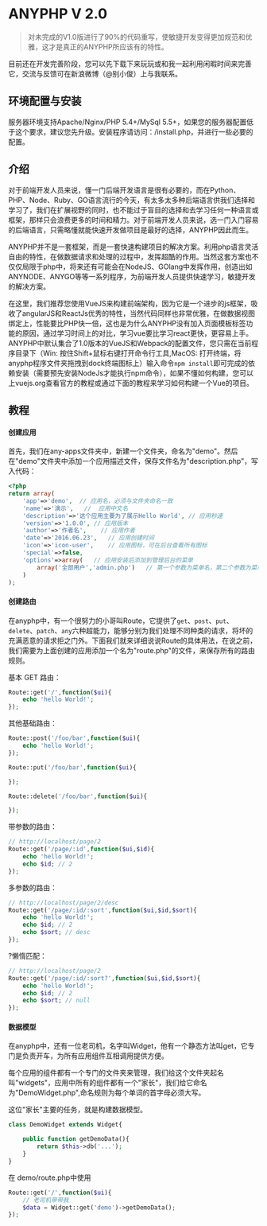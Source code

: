 # ANYPHP V 2.0
> 对未完成的V1.0版进行了90%的代码重写，使敏捷开发变得更加规范和优雅，这才是真正的ANYPHP所应该有的特性。

目前还在开发完善阶段，您可以先下载下来玩玩或和我一起利用闲暇时间来完善它，交流与反馈可在新浪微博（@别小俊）上与我联系。

## 环境配置与安装    

服务器环境支持Apache/Nginx/PHP 5.4+/MySql 5.5+，如果您的服务器配置低于这个要求，建议您先升级。安装程序请访问：/install.php，并进行一些必要的配置。

## 介绍    

对于前端开发人员来说，懂一门后端开发语言是很有必要的，而在Python、PHP、Node、Ruby、GO语言流行的今天，有太多太多种后端语言供我们选择和学习了，我们在扩展视野的同时，也不能过于盲目的选择和去学习任何一种语言或框架，那样只会浪费更多的时间和精力。对于前端开发人员来说，选一门入门容易的后端语言，只需略懂就能快速开发做项目是最好的选择，ANYPHP因此而生。   

ANYPHP并不是一套框架，而是一套快速构建项目的解决方案。利用php语言灵活自由的特性，在做数据请求和处理的过程中，发挥超酷的作用。当然这套方案也不仅仅局限于php中，将来还有可能会在NodeJS、GOlang中发挥作用，创造出如ANYNODE、ANYGO等等一系列程序，为前端开发人员提供快速学习，敏捷开发的解决方案。

在这里，我们推荐您使用VueJS来构建前端架构，因为它是一个进步的js框架，吸收了angularJS和ReactJs优秀的特性，当然代码同样也非常优雅，在做数据视图绑定上，性能要比PHP快一倍，这也是为什么ANYPHP没有加入页面模板标签功能的原因，通过学习时间上的对比，学习vue要比学习react更快，更容易上手。ANYPHP中默认集合了1.0版本的VueJS和Webpack的配置文件，您只需在当前程序目录下（Win: 按住Shift+鼠标右键打开命令行工具,MacOS: 打开终端，将anyphp程序文件夹拖拽到dock终端图标上）输入命令`npm install`即可完成的依赖安装（需要预先安装NodeJs才能执行npm命令），如果不懂如何构建，您可以上vuejs.org查看官方的教程或通过下面的教程来学习如何构建一个Vue的项目。

## 教程

#### 创建应用

首先，我们在any-apps文件夹中，新建一个文件夹，命名为"demo"。然后在"demo"文件夹中添加一个应用描述文件，保存文件名为"description.php"，写入代码：   

````php
<?php
return array(
	'app'=>'demo',	// 应用名，必须与文件夹命名一致
	'name'=>'演示',	//	应用中文名
	'description'=>'这个应用主要为了展示Hello World',	// 应用秒速
	'version'=>'1.0.0',	// 应用版本
	'author'=>'作者名',	// 应用作者
	'date'=>'2016.06.23',	// 应用创建时间
	'icon'=>'icon-user',	// 应用图标，可在后台查看所有图标
	'special'=>false,
	'options'=>array(	// 应用安装后添加到管理后台的菜单
		array('全部用户','admin.php')	// 第一个参数为菜单名，第二个参数为菜单所绑定的页面
	)
);
````

#### 创建路由

在anyphp中，有一个很努力的小哥叫Route，它提供了`get`、`post`、`put`、`delete`、`patch`、`any`六种超能力，能够分别为我们处理不同种类的请求，将坏的充满恶意的请求拒之门外。下面我们就来详细说说Route的具体用法，在说之前，我们需要为上面创建的应用添加一个名为"route.php"的文件，来保存所有的路由规则。


基本 GET 路由：   

````php
Route::get('/',function($ui){
	echo 'hello World!';
});
````   

其他基础路由：

````php
Route::post('/foo/bar',function($ui){
	echo 'hello World!';
});

Route::put('/foo/bar',function($ui){

});

Route::delete('/foo/bar',function($ui){

});
````

带参数的路由：
````php
// http://localhost/page/2
Route::get('/page/:id',function($ui,$id){
	echo 'hello World!';
	echo $id; // 2
});
````  
多参数的路由：
````php
// http://localhost/page/2/desc
Route::get('/page/:id/:sort',function($ui,$id,$sort){
	echo 'hello World!';
	echo $id; // 2
	echo $sort; // desc
});
````  
?懒惰匹配：
````php
// http://localhost/page/2
Route::get('/page/:id/:sort?',function($ui,$id,$sort){
	echo 'hello World!';
	echo $id; // 2
	echo $sort; // null
});
````  

#### 数据模型

在anyphp中，还有一位老司机，名字叫Widget，他有一个静态方法叫get，它专门是负责开车，为所有应用组件互相调用提供方便。

每个应用的组件都有一个专门的文件夹来管理，我们给这个文件夹起名叫"widgets"，应用中所有的组件都有一个"家长"，我们给它命名为"DemoWidget.php",命名规则为每个单词的首字母必须大写。

这位"家长"主要的任务，就是构建数据模型。

````php
class DemoWidget extends Widget{

	public function getDemoData(){
		return $this->db('...');
	}
}
````

在 demo/route.php中使用

````php
Route::get('/',function($ui){
	// 老司机带带我
	$data = Widget::get('demo')->getDemoData();
});
````